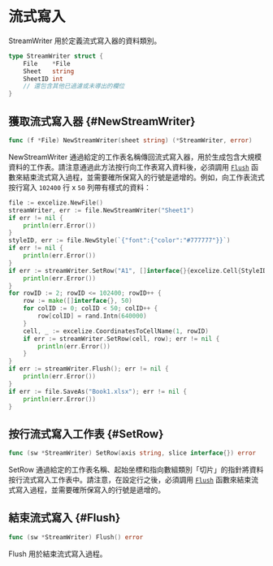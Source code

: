 # 流式寫入

StreamWriter 用於定義流式寫入器的資料類別。

```go
type StreamWriter struct {
    File    *File
    Sheet   string
    SheetID int
    // 還包含其他已過濾或未導出的欄位
}
```

## 獲取流式寫入器 {#NewStreamWriter}

```go
func (f *File) NewStreamWriter(sheet string) (*StreamWriter, error)
```

NewStreamWriter 通過給定的工作表名稱傳回流式寫入器，用於生成包含大規模資料的工作表。請注意通過此方法按行向工作表寫入資料後，必須調用 [`Flush`](stream.md#Flush) 函數來結束流式寫入過程，並需要確所保寫入的行號是遞增的。例如，向工作表流式按行寫入 `102400` 行 x `50` 列帶有樣式的資料：

```go
file := excelize.NewFile()
streamWriter, err := file.NewStreamWriter("Sheet1")
if err != nil {
    println(err.Error())
}
styleID, err := file.NewStyle(`{"font":{"color":"#777777"}}`)
if err != nil {
    println(err.Error())
}
if err := streamWriter.SetRow("A1", []interface{}{excelize.Cell{StyleID: styleID, Value: "Data"}}); err != nil {
    println(err.Error())
}
for rowID := 2; rowID <= 102400; rowID++ {
    row := make([]interface{}, 50)
    for colID := 0; colID < 50; colID++ {
        row[colID] = rand.Intn(640000)
    }
    cell, _ := excelize.CoordinatesToCellName(1, rowID)
    if err := streamWriter.SetRow(cell, row); err != nil {
        println(err.Error())
    }
}
if err := streamWriter.Flush(); err != nil {
    println(err.Error())
}
if err := file.SaveAs("Book1.xlsx"); err != nil {
    println(err.Error())
}
```

## 按行流式寫入工作表 {#SetRow}

```go
func (sw *StreamWriter) SetRow(axis string, slice interface{}) error
```

SetRow 通過給定的工作表名稱、起始坐標和指向數組類別「切片」的指針將資料按行流式寫入工作表中。請注意，在設定行之後，必須調用 [`Flush`](stream.md#Flush) 函數來結束流式寫入過程，並需要確所保寫入的行號是遞增的。

## 結束流式寫入 {#Flush}

```go
func (sw *StreamWriter) Flush() error
```

Flush 用於結束流式寫入過程。
